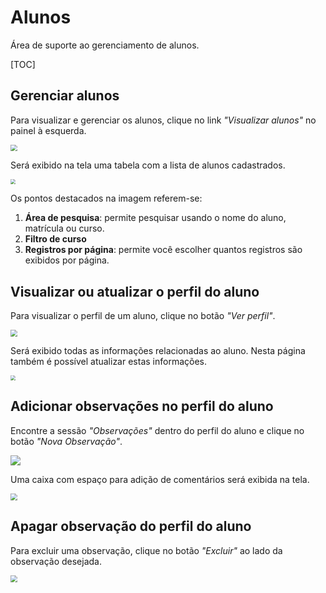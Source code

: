 # Alunos

Área de suporte ao gerenciamento de alunos.

[TOC]

## Gerenciar alunos

Para visualizar e gerenciar os alunos, clique no link *"Visualizar alunos"* no painel à esquerda.

<img src="https://i.imgur.com/hp3o7bx.png" style="zoom:67%;" />



Será exibido na tela uma tabela com a lista de alunos cadastrados.

<img src="https://i.imgur.com/gZHYbeB.png" style="zoom:50%;" />



Os pontos destacados na imagem referem-se:

1. **Área de pesquisa**: permite pesquisar usando o nome do aluno, matrícula ou curso.
2. **Filtro de curso**
3. **Registros por página**: permite você escolher quantos registros são exibidos por página.



## Visualizar ou atualizar o perfil do aluno

Para visualizar o perfil de um aluno, clique no botão *"Ver perfil"*.

<img src="https://i.imgur.com/Oj0j6Uy.png" style="zoom: 67%;" />





Será exibido todas as informações relacionadas ao aluno. Nesta página também é possível atualizar estas informações.

<img src="https://i.imgur.com/6SW8RTz.png" style="zoom:50%;" />



## Adicionar observações no perfil do aluno

Encontre a sessão *"Observações"* dentro do perfil do aluno e clique no botão *"Nova Observação"*.

![](https://i.imgur.com/AZGFlix.png)

Uma caixa com espaço para adição de comentários será exibida na tela.

<img src="https://i.imgur.com/TCCUPjU.png" style="zoom:70%;" />



## Apagar observação do perfil do aluno

Para excluir uma observação, clique no botão *"Excluir"* ao lado da observação desejada.

<img src="https://i.imgur.com/CNZRF38.png" style="zoom:70%;" />